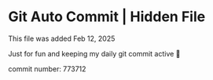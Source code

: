 # Git Auto Commit | Hidden File

This file was added Feb 12, 2025

Just for fun and keeping my daily git commit active 🤪

commit number: 773712
